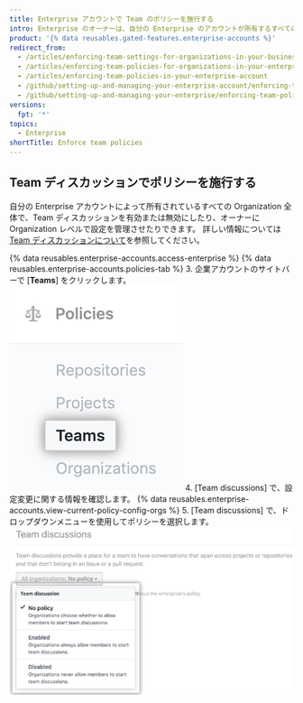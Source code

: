 ```yaml
---
title: Enterprise アカウントで Team のポリシーを施行する
intro: Enterprise のオーナーは、自分の Enterprise のアカウントが所有するすべての Organization に対して特定のチームポリシーを強制したり、各 Organization ごとのポリシーの設定を許可したりすることができます。
product: '{% data reusables.gated-features.enterprise-accounts %}'
redirect_from:
  - /articles/enforcing-team-settings-for-organizations-in-your-business-account/
  - /articles/enforcing-team-policies-for-organizations-in-your-enterprise-account/
  - /articles/enforcing-team-policies-in-your-enterprise-account
  - /github/setting-up-and-managing-your-enterprise-account/enforcing-team-policies-in-your-enterprise-account
  - /github/setting-up-and-managing-your-enterprise/enforcing-team-policies-in-your-enterprise-account
versions:
  fpt: '*'
topics:
  - Enterprise
shortTitle: Enforce team policies
---
```


## Team ディスカッションでポリシーを施行する

自分の Enterprise アカウントによって所有されているすべての Organization 全体で、Team ディスカッションを有効または無効にしたり、オーナーに Organization レベルで設定を管理させたりできます。 詳しい情報については[Team ディスカッションについて](/organizations/collaborating-with-your-team/about-team-discussions/)を参照してください。

{% data reusables.enterprise-accounts.access-enterprise %}
{% data reusables.enterprise-accounts.policies-tab %}
3. 企業アカウントのサイトバーで [**Teams**] をクリックします。 ![企業アカウントのサイドバーの [Teams] タブ](/assets/images/help/business-accounts/settings-teams-tab.png)
4. [Team discussions] で、設定変更に関する情報を確認します。 {% data reusables.enterprise-accounts.view-current-policy-config-orgs %}
5. [Team discussions] で、ドロップダウンメニューを使用してポリシーを選択します。 ![Team ディスカッション ポリシー オプションのドロップダウンメニュー](/assets/images/help/business-accounts/team-discussion-policy-drop-down.png)

